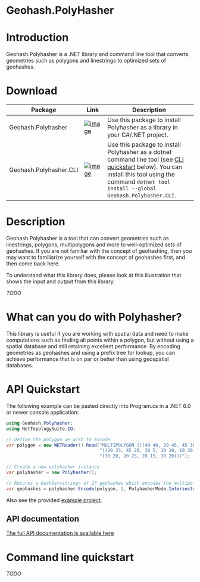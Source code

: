 # Geohash.PolyHasher

# Introduction
Geohash.Polyhasher is a .NET library and command line tool that converts geometries such as polygons and linestrings to optimized sets of geohashes.

# Download
| Package | Link | Description |
| ------- | ---- | ----------- |
| Geohash.Polyhasher | [![image](https://img.shields.io/nuget/v/Geohash.Polyhasher.svg)](https://www.nuget.org/packages/Geohash.Polyhasher/) | Use this package to install Polyhasher as a library in your C#/.NET project. |
| Geohash.Polyhasher.CLI | [![image](https://img.shields.io/nuget/v/Geohash.Polyhasher.CLI.svg)](https://www.nuget.org/packages/Geohash.Polyhasher.CLI/) | Use this package to install Polyhasher as a dotnet command line tool (see [CLI quickstart](#command-line-quickstart) below). You can install this tool using the command `dotnet tool install --global Geohash.Polyhasher.CLI`. |

# Description
Geohash.Polyhasher is a tool that can convert geometries such as linestrings, polygons, multipolygons and more to well-optimized sets of geohashes. If you are not familiar with the concept of geohashing, then you may want to familiarize yourself with the concept of geohashes first, and then come back here.

To understand what this library does, please look at this illustration that shows the input and output from this library:

_TODO_

# What can you do with Polyhasher?
This library is useful if you are working with spatial data and need to make computations such as finding all points within a polygon, but without using a spatial database and still retaining excellent performance. By encoding geometries as geohashes and using a prefix tree for lookup, you can achieve performance that is on par or better than using geospatial databases. 

# API Quickstart

The following example can be pasted directly into Program.cs in a .NET 6.0 or newer console application:

```csharp
using Geohash.Polyhasher;
using NetTopologySuite.IO;

// Define the polygon we wish to encode
var polygon = new WKTReader().Read("MULTIPOLYGON (((40 40, 20 45, 45 30, 40 40)), " +
                                   "((20 35, 45 20, 30 5, 10 10, 10 30, 20 35), " +
                                   "(30 20, 20 25, 20 15, 30 20)))");

// Create a new polyhasher instance
var polyhasher = new Polyhasher();

// Returns a HashSet<string> of 27 geohashes which encodes the multipolygon specified above
var geohashes = polyhasher.Encode(polygon, 2, PolyhasherMode.Intersects);
```

Also see the provided [example project](https://github.com/andrerav/Geohash.PolyHasher/tree/main/src/Geohash.Polyhasher/Geohash.Polyhasher.Example).


## API documentation

[The full API documentation is available here](https://github.com/andrerav/Geohash.PolyHasher/tree/main/src/Geohash.Polyhasher/Geohash.Polyhasher)

# Command line quickstart

_TODO_
